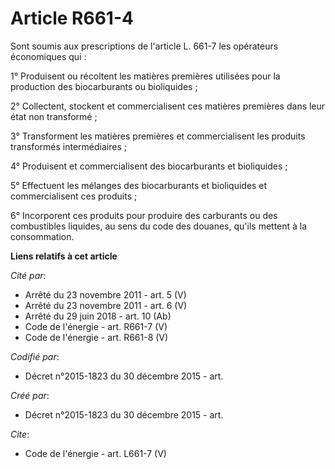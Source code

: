 # Article R661-4

Sont soumis aux prescriptions de l'article L. 661-7 les opérateurs économiques qui : 

1° Produisent ou récoltent les matières premières utilisées pour la production des biocarburants ou bioliquides ; 

2° Collectent, stockent et commercialisent ces matières premières dans leur état non transformé ;

3° Transforment les matières premières et commercialisent les produits transformés intermédiaires ; 

4° Produisent et commercialisent des biocarburants et bioliquides ; 

5° Effectuent les mélanges des biocarburants et bioliquides et commercialisent ces produits ; 

6° Incorporent ces produits pour produire des carburants ou des combustibles liquides, au sens du code des douanes, qu'ils
mettent à la consommation.

**Liens relatifs à cet article**

_Cité par_:

  - Arrêté du 23 novembre 2011 - art. 5 (V)
  - Arrêté du 23 novembre 2011 - art. 6 (V)
  - Arrêté du 29 juin 2018 - art. 10 (Ab)
  - Code de l'énergie - art. R661-7 (V)
  - Code de l'énergie - art. R661-8 (V)

_Codifié par_:

  - Décret n°2015-1823 du 30 décembre 2015 - art.

_Créé par_:

  - Décret n°2015-1823 du 30 décembre 2015 - art.

_Cite_:

  - Code de l'énergie - art. L661-7 (V)
